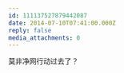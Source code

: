 ```yaml
---
id: 111137527879442087
date: 2014-07-10T07:41:00.000Z
reply: false
media_attachments: 0
---
```


莫非净网行动过去了？ ​​​​

